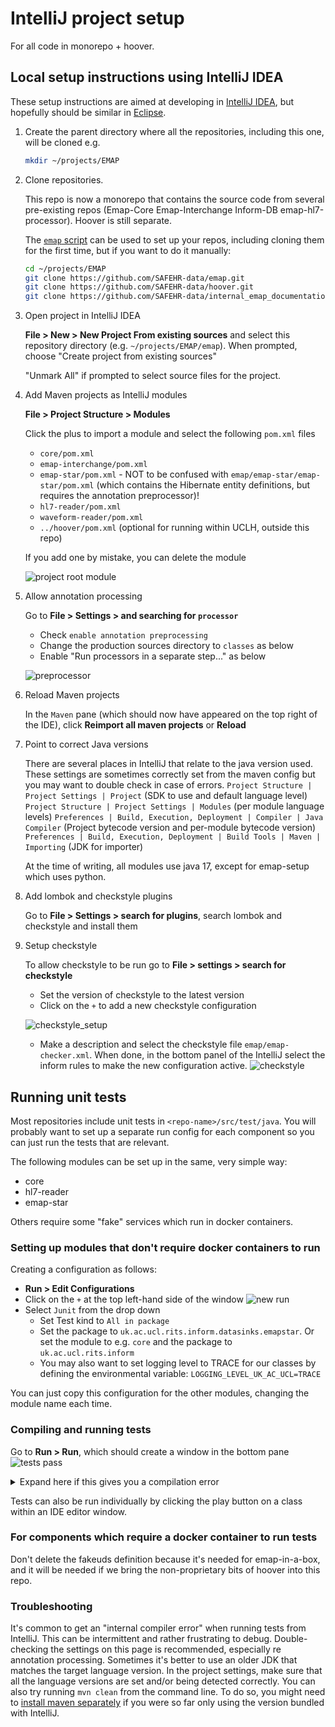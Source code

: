 # IntelliJ project setup

For all code in monorepo + hoover.

## Local setup instructions using IntelliJ IDEA

These setup instructions are aimed at developing in [IntelliJ IDEA](https://www.jetbrains.com/idea/), but hopefully should be similar in [Eclipse](https://www.eclipse.org/downloads/).

1. Create the parent directory where all the repositories, including this one, will be cloned
   e.g.

    ```bash
    mkdir ~/projects/EMAP
    ```

2. Clone repositories.

   This repo is now a monorepo that contains the source code from several pre-existing repos (Emap-Core Emap-Interchange Inform-DB emap-hl7-processor). Hoover is still separate.

   The [`emap` script](../../emap-setup/) can be used to set up your repos, including cloning them for the
   first time, but if you want to do it manually:

    ```bash
    cd ~/projects/EMAP
    git clone https://github.com/SAFEHR-data/emap.git
    git clone https://github.com/SAFEHR-data/hoover.git
    git clone https://github.com/SAFEHR-data/internal_emap_documentation.git
    ```

3. Open project in IntelliJ IDEA

   <b>File > New > New Project From existing sources</b> and select this repository directory (e.g. `~/projects/EMAP/emap`). 
   When prompted, choose "Create project from existing sources"

   "Unmark All" if prompted to select source files for the project.

4. Add Maven projects as IntelliJ modules

   <b>File > Project Structure > Modules </b>
   
   Click the plus to import a module and select the following `pom.xml` files

   - `core/pom.xml`
   - `emap-interchange/pom.xml`
   - `emap-star/pom.xml` - NOT to be confused with `emap/emap-star/emap-star/pom.xml` (which contains the Hibernate entity definitions, but requires the annotation preprocessor)!
   - `hl7-reader/pom.xml`
   - `waveform-reader/pom.xml`
   - `../hoover/pom.xml` (optional for running within UCLH, outside this repo)

   If you add one by mistake, you can delete the module

   ![project root module](img/project-root-config.png)

5. Allow annotation processing

   Go to <b>File > Settings > and searching for `processor`</b>
    - Check `enable annotation preprocessing`
    - Change the production sources directory to `classes` as below
    - Enable "Run processors in a separate step..." as below

   ![preprocessor](img/annotation_processor.png)

6. Reload Maven projects

   In the `Maven` pane (which should now have appeared on the top right of the IDE),
   click **Reimport all maven projects** or **Reload**

7. Point to correct Java versions

    There are several places in IntelliJ that relate to the java version used.
    These settings are sometimes correctly set from the maven config but you may want to double check in case of errors.
    `Project Structure | Project Settings | Project` (SDK to use and default language level)
    `Project Structure | Project Settings | Modules` (per module language levels)
    `Preferences | Build, Execution, Deployment | Compiler | Java Compiler` (Project bytecode version and per-module bytecode version)
    `Preferences | Build, Execution, Deployment | Build Tools | Maven | Importing` (JDK for importer)

    At the time of writing, all modules use java 17, except for emap-setup which uses python.

8. Add lombok and checkstyle plugins

   Go to <b>File > Settings > search for plugins</b>, search lombok and checkstyle and install them

9. Setup checkstyle

   To allow checkstyle to be run go to <b>File > settings > search for checkstyle</b>
    - Set the version of checkstyle to the latest version
    - Click on the `+` to add a new checkstyle configuration

   ![checkstyle_setup](img/checkstyle_setup.png)

    - Make a description and select the checkstyle file `emap/emap-checker.xml`. When done, in the bottom panel of the IntelliJ select the inform rules to make the new configuration active.
      ![checkstyle](img/checkstyle.png)

## Running unit tests

Most repositories include unit tests in `<repo-name>/src/test/java`. 
You will probably want to set up a separate run config for each component so you can just
run the tests that are relevant.

The following modules can be set up in the same, very simple way:
- core
- hl7-reader
- emap-star

Others require some "fake" services which run in docker containers.

### Setting up modules that don't require docker containers to run

Creating a configuration as follows:
   - <b>Run > Edit Configurations</b>
   - Click on the `+` at the top left-hand side of the window
     ![new run](img/new_run.png)
   - Select `Junit` from the drop down
      - Set Test kind to `All in package`
      - Set the package to `uk.ac.ucl.rits.inform.datasinks.emapstar`. Or set the module to e.g. `core` and the package to `uk.ac.ucl.rits.inform`
      - You may also want to set logging level to TRACE for our classes by defining the environmental variable:
        `LOGGING_LEVEL_UK_AC_UCL=TRACE`

You can just copy this configuration for the other modules, changing the module name each time.

### Compiling and running tests

   Go to <b>Run > Run</b>, which should create a window in the bottom pane
   ![tests pass](img/test_pass.png)

<details>
   <summary>Expand here if this gives you a compilation error</summary>

This may be fixable like so:
   - Go to the maven pane on the right-hand side and
     run the Lifecycle `clean` goal for: `Emap Star Annotations` and `Emap Star Database Definition`.
     Then `clean` and then `install` on `Emap Star Schema`
   - After this then select the `Reload All Maven Projects` icon at the top of the same pane as shown below

     ![reload](img/reload_maven.png)

   - You may also need to run `Generate Sources and Update Folders For All Projects`
</details>

Tests can also be run individually by clicking the play button on a class within an IDE editor window.

### For components which require a docker container to run tests

Don't delete the fakeuds definition because it's needed for emap-in-a-box, and it will be needed if we bring the non-proprietary bits of hoover into this repo.

### Troubleshooting

It's common to get an "internal compiler error" when running tests from IntelliJ.
This can be intermittent and rather frustrating to debug.
Double-checking the settings on this page is recommended, especially re annotation processing.
Sometimes it's better to use an older JDK that matches the target language version.
In the project settings, make sure that all the language versions are set and/or being detected correctly.
You can also try running `mvn clean` from the command line.
To do so, you might need to [install maven separately](https://maven.apache.org/download.cgi)
if you were so far only using the version bundled with IntelliJ.
